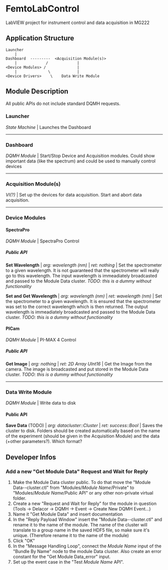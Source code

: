# FemtoLabControl
LabVIEW project for instrument control and data acquisition in MG222

## Application Structure
```
Launcher
    |
Dashboard  ---------  <Acquisition Module(s)>
    |             /             |
<Device Modules> /              |
    |              \            |
<Device Drivers>    \    Data Write Module
```

## Module Description
All public APIs do not include standard DQMH requests.

### Launcher
*State Machine* | Launches the Dashboard

***
### Dashboard
*DQMH Module* | Start/Stop Device and Acquisition modules. Could show important data (like the spectrum) and could be used to manually control devices

***
### Acquisition Module(s)
*VI(?)* | Set up the devices for data acquisition. Start and abort data acquisition.

***
### Device Modules
#### SpectraPro
*DQMH Module* | SpectraPro Control

##### Public API

**Set Wavelength** | *arg: wavelength (nm)* | *ret: nothing* | Set the spectrometer to a given wavelength. It is not guaranteed that the spectrometer will really go to this wavelength. The input wavelength is immeadiately broadcasted and passed to the Module Data cluster. *TODO: this is a dummy without functionality*

**Set and Get Wavelength** | *arg: wavelength (nm)* | *ret: wavelength (nm)* | Set the spectrometer to a given wavelength. It is ensured that the spectrometer was set to the correct wavelength which is then returned. The output wavelength is immeadiately broadcasted and passed to the Module Data cluster. *TODO: this is a dummy without functionality*


#### PICam
*DQMH Module* | PI-MAX 4 Control

##### Public API

**Get Image** | *arg: nothing* | *ret: 2D Array UInt16* | Get the Image from the camera. The image is broadcasted and put stored in the Module Data cluster. *TODO: this is a dummy without functionality*

***
### Data Write Module
*DQMH Module* | Write data to disk

#### Public API

**Save Data** (TODO) | *arg: datacluster::Cluster* | *ret: success::Bool* | Saves the cluster to disk. Folders should be created automatically based on the name of the experiment (should be given in the Acquisition Module) and the data (+other parameters?). Which format?

## Developer Infos

### Add a new "Get Module Data" Request and Wait for Reply

1. Make the Module Data cluster public. To do that move the "Module Data--cluster.ctl" from "Modules/*Module Name*/Private" to "Modules/*Module Name*/Public API" or any other non-private virtual folder.
2. Create a new "Request and Wait for Reply" for the module in question (Tools -> Delacor -> DQMH -> Event -> Create New DQMH Event...) 
3. Name it "Get Module Data" and insert documentation
4. In the "Reply Payload Window" insert the "Module Data--cluster.ctl" and rename it to the name of the module. The name of the cluster will translate to a group name in the saved HDF5 file, so make sure it's unique. (Therefore rename it to the name of the module)
5. Click "OK"
6. In the "Message Handling Loop", connect the *Module Name* input of the "Bundle By Name" node to the module Data cluster. Also create an error constant for the "Get Module Data_error" input.
7. Set up the event case in the "Test *Module Name* API".